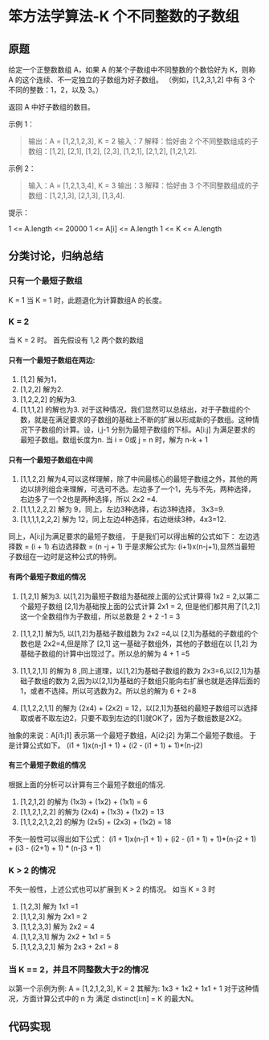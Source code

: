 
# 笨方法学算法-K 个不同整数的子数组

## 原题
给定一个正整数数组 A，如果 A 的某个子数组中不同整数的个数恰好为 K，则称 A 的这个连续、不一定独立的子数组为好子数组。
  （例如，[1,2,3,1,2] 中有 3 个不同的整数：1，2，以及 3。）
  
  返回 A 中好子数组的数目。
  
  示例 1：
  >输出：A = [1,2,1,2,3], K = 2
  输入：7
  解释：恰好由 2 个不同整数组成的子数组：[1,2], [2,1], [1,2], [2,3], [1,2,1], [2,1,2], [1,2,1,2].
  
  示例 2：
  
  >输入：A = [1,2,1,3,4], K = 3
  输出：3
  解释：恰好由 3 个不同整数组成的子数组：[1,2,1,3], [2,1,3], [1,3,4].
   
  
  提示：
  
  1 <= A.length <= 20000
  1 <= A[i] <= A.length
  1 <= K <= A.length
  
 ## 分类讨论，归纳总结

### 只有一个最短子数组 
 K = 1
 当 K = 1 时，此题退化为计算数组A 的长度。
 
 ### K = 2
 当 K = 2 时。 
 首先假设有 1,2 两个数的数组
 
 #### 只有一个最短子数组在两边:
 1. [1,2] 解为1， 
 2. [1,2,2] 解为2.
 3. [1,2,2,2] 的解为3.
 4. [1,1,1,2] 的解也为3.
 对于这种情况，我们显然可以总结出，对于子数组的个数，就是在满足要求的子数组的基础上不断的扩展以形成新的子数组。这种情况下子数组的计算。设，i,j-1 分别为最短子数组的下标。A[i:j] 为满足要求的最短子数组。数组长度为n.
 当 i = 0或 j = n 时，解为 n-k + 1
 
 #### 只有一个最短子数组在中间
 1.  [1,1,2,2] 解为4,可以这样理解，除了中间最核心的最短子数组之外，其他的两边以排列组合来理解，可选可不选。左边多了一个1，先与不先，两种选择，右边多了一个2也是两种选择，所以 2x2 =4.
 2. [1,1,1,2,2,2] 解为 9，同上，左边3种选择，右边3种选择， 3x3=9.
 3. [1,1,1,1,2,2,2] 解为 12，同上左边4种选择，右边继续3种，4x3=12.
 
 同上，A[i:j]为满足要求的最短子数组， 于是我们可以得出解的公式如下：
 左边选择数 = (i + 1)
 右边选择数 = (n -j + 1)
 于是求解公式为: (i+1)x(n-j+1),显然当最短子数组在一边时是这种公式的特例。
 
 #### 有两个最短子数组的情况
 
 1. [1,2,1] 解为3. 以[1,2]为最短子数组为基础按上面的公式计算得 1x2 = 2,以第二个最短子数组 [2,1]为基础按上面的公式计算 2x1 = 2, 但是他们都共用了[1,2,1]这一个全数组作为子数组，所以总数是 2 + 2 -1 = 3
 
 2. [1,1,2,1] 解为5, 以[1,2]为基础子数组数为 2x2 =4,以 [2,1]为基础的子数组的个数也是 2x2=4,但是除了 [2,1] 这一基础子数组外，其他的子数组在以 [1,2] 为基础子数组的计算中出现过了。所以总的解为 4 + 1 =5
 
 3. [1,1,2,1,1] 的解为 8 ,同上道理，以[1,2]为基础子数组的数为 2x3=6,以[2,1]为基础子数组的数为 2,因为以[2,1]为基础的子数组只能向右扩展也就是选择后面的1，或者不选择。所以可选数为2。所以总的解为 6 + 2=8
 4. [1,1,2,2,1,1] 的解为 (2x4) + (2x2) = 12，以[2,1]为基础的最短子数组可以选择取或者不取左边2，只要不取到左边的[1]就OK了，因为子数组数是2X2。
 
抽象的来说：A[i1:j1] 表示第一个最短子数组，A[i2:j2] 为第二个最短子数组。
于是计算公式如下。
(i1 + 1)x(n-j1 + 1) + (i2 - (i1 + 1) + 1)*(n-j2) 

 
#### 有三个最短子数组的情况
根据上面的分析可以计算有三个最短子数组的情况.
1. [1,2,1,2]  的解为 (1x3) + (1x2) + (1x1) = 6
2. [1,1,2,1,2,2] 的解为 (2x4) + (1x3) + (1x2) = 13
2. [1,1,2,2,1,2,2] 的解为 (2x5) + (2x3) + (1x2) = 18

不失一般性可以得出如下公式：
(i1 + 1)x(n-j1 + 1) + (i2 - (i1 + 1) + 1)*(n-j2 + 1)  + (i3 - (i2+1) + 1) * (n-j3 + 1)

### K > 2 的情况
不失一般性，上述公式也可以扩展到 K > 2 的情况。
如当 K = 3 时 
1. [1,2,3]  解为 1x1 =1
2. [1,1,2,3] 解为 2x1 = 2
3. [1,1,2,3,3] 解为 2x2 = 4
4. [1,1,2,3,1] 解为 2x2 + 1x1 = 5
5. [1,1,2,3,2,1] 解为 2x3 + 2x1 = 8

### 当 K == 2，并且不同整数大于2的情况
以第一个示例为例:
A = [1,2,1,2,3], K = 2
其解为: 1x3 + 1x2 + 1x1 + 1
对于这种情况，方面计算公式中的 n 为 满足 distinct[i:n] = K 的最大N。

## 代码实现
 
   
 